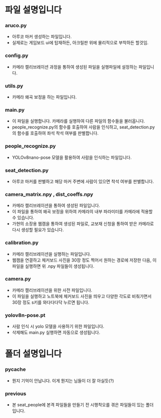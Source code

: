 # 파일 설명입니다

### aruco.py
- 아루코 마커 생성하는 파일입니다.
- 실제로는 게임보드 ui에 탑재하든, 아크릴판 위에 물리적으로 부착하든 할것임.

### config.py
- 카메라 캘리브레이션 과정을 통하여 생성된 파일을 실행파일에 설정하는 파일입니다.

### utils.py
- 카메라 왜곡 보정을 하는 파일입니다.

### main.py
- 이 파일을 실행합니다. 카메라를 실행하여 다른 파일의 함수들을 불러옵니다.
- people_recognize.py의 함수를 호출하여 사람을 인식하고, seat_detection.py의 함수를 호출하여 좌석 착석 여부를 판별합니다.

### people_recognize.py
- YOLOv8nano-pose 모델을 활용하여 사람을 인식하는 파일입니다.

### seat_detection.py
- 아루코 마커를 판별하고 해당 마커 주변에 사람이 있으면 착석 여부를 판별합니다.

### camera_matrix.npy , dist_coeffs.npy
- 카메라 캘리브레이션을 통하여 생성된 파일입니다.
- 이 파일을 통하여 왜곡 보정을 위하여 카메라의 내부 파라미터를 카메라에 적용할 수 있습니다.
- 가현의 소장용 웹캠을 통하여 생성된 파일로, 교보재 신청을 통하여 받은 카메라로 다시 생성할 필요가 있습니다.

### calibration.py
- 카메라 캘리브레이션을 실행하는 파일입니다.
- 웹캠을 연결하고 체커보드 사진을 30장 정도 찍어서 원하는 경로에 저장한 다음, 이 파일을 실행하면 위 .npy 파일들이 생성됩니다.

### camera.py
- 카메라 캘리브레이션을 위한 사전 파일입니다.
- 이 파일을 실행하고 노트북에 체커보드 사진을 띄우고 다양한 각도로 비춰가면서 30장 정도 s키를 와다다다닥 누르면 됩니다.

### yolov8n-pose.pt
- 사람 인식 시 yolo 모델을 사용하기 위한 파일입니다.
- 삭제해도 main.py 실행하면 자동으로 생성됩니다.

# 폴더 설명입니다

### __pycache__
- 뭔지 기억이 안납니다. 이게 뭔지는 님들이 더 잘 아실듯(?)

### previous
- 본 seat_people에 본격 파일들을 만들기 전 시행착오를 겪은 파일들이 있는 폴더입니다.
